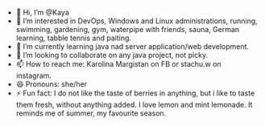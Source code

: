 - 👋 Hi, I’m @Kaya
- 👀 I’m interested in DevOps, Windows and Linux administrations, running, swimming, gardening, gym, waterpipe with friends, sauna, German learning, tabble tennis and paiting. 
- 🌱 I’m currently learning java nad server application/web development. 
- 💞️ I’m looking to collaborate on any java project, not picky. 
- 📫 How to reach me: Karolina Margistan on FB or stachu.w on instagram. 
- 😄 Pronouns: she/her
- ⚡ Fun fact: I do not like the taste of berries in anything, but i like to taste them fresh, without anything added. I love lemon and mint lemonade. It reminds me of summer, my favourite season. 

<!---
stachu-w/About-me is a ✨ special ✨ repository because its `README.md` (this file) appears on your GitHub profile.
You can click the Preview link to take a look at your changes.
--->
